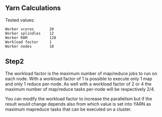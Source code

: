 ## Yarn Calculations

Tested values:
```
Worker vcores		20
Worker splindles	12
Worker RAM			128
Workload factor		1
Worker nodes		10
```

## Step2

The workload factor is the maximum number of map/reduce jobs to run on each node. With a workload factor of 1 is possible to execute only 1 map and only 1 reduce per-node. As well with a workload factor of 2 or 4 the maximum number of map/reduce tasks per-node will be respectively 2/4. 


You can modify the workload factor to increase the parallelism but if the result would change depends also from which value is set into YARN as maximum mapreduce tasks that can be executed on a cluster.